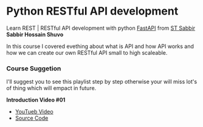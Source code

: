# Python RESTful API development

Learn REST | RESTful API development with python
[FastAPI](https://fastapi.tiangolo.com/) from
[ST Sabbir](https://youtube.com/c/stsabbir) **Sabbir Hossain Shuvo**

In this course I covered evething about what is API and how API works and how we
can create our own RESTful API small to high scaleable.

### Course Suggetion

I'll suggest you to see this playlist step by step otherwise your will miss
lot's of thing which will empact in future.

**Introduction Video #01**

- [YouTueb Video](https://youtu.be/kjpGegMonUQ)
- [Source Code](#)
